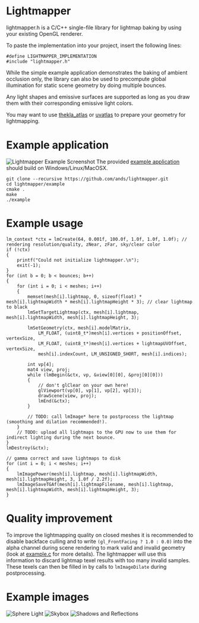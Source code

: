 # Lightmapper
lightmapper.h is a C/C++ single-file library for lightmap baking by using your existing OpenGL renderer.

To paste the implementation into your project, insert the following lines:
```
#define LIGHTMAPPER_IMPLEMENTATION
#include "lightmapper.h"
```

While the simple example application demonstrates the baking of ambient occlusion only, the library can also be used to precompute global illumination for static scene geometry by doing multiple bounces.

Any light shapes and emissive surfaces are supported as long as you draw them with their corresponding emissive light colors.

You may want to use [thekla_atlas](https://github.com/Thekla/thekla_atlas) or [uvatlas](https://uvatlas.codeplex.com/) to prepare your geometry for lightmapping.

# Example application
![Lightmapper Example Screenshot](https://github.com/ands/lightmapper/raw/master/example_images/example.png)
The provided [example application](https://github.com/ands/lightmapper/blob/master/example/example.c) should build on Windows/Linux/MacOSX.
```
git clone --recursive https://github.com/ands/lightmapper.git
cd lightmapper/example
cmake .
make
./example
```

# Example usage
```
lm_context *ctx = lmCreate(64, 0.001f, 100.0f, 1.0f, 1.0f, 1.0f); // rendering resolution/quality, zNear, zFar, sky/clear color
if (!ctx)
{
	printf("Could not initialize lightmapper.\n");
	exit(-1);
}
for (int b = 0; b < bounces; b++)
{
	for (int i = 0; i < meshes; i++)
	{
		memset(mesh[i].lightmap, 0, sizeof(float) * mesh[i].lightmapWidth * mesh[i].lightmapHeight * 3); // clear lightmap to black
		lmSetTargetLightmap(ctx, mesh[i].lightmap, mesh[i].lightmapWidth, mesh[i].lightmapHeight, 3);
		
		lmSetGeometry(ctx, mesh[i].modelMatrix,
			LM_FLOAT, (uint8_t*)mesh[i].vertices + positionOffset, vertexSize,
			LM_FLOAT, (uint8_t*)mesh[i].vertices + lightmapUVOffset, vertexSize,
			mesh[i].indexCount, LM_UNSIGNED_SHORT, mesh[i].indices);
	
		int vp[4];
		mat4 view, proj;
		while (lmBegin(&ctx, vp, &view[0][0], &proj[0][0]))
		{
			// don't glClear on your own here!
			glViewport(vp[0], vp[1], vp[2], vp[3]);
			drawScene(view, proj);
			lmEnd(&ctx);
		}
	
		// TODO: call lmImage* here to postprocess the lightmap (smoothing and dilation recommended!).
	}
	// TODO: upload all lightmaps to the GPU now to use them for indirect lighting during the next bounce.
}
lmDestroy(&ctx);

// gamma correct and save lightmaps to disk
for (int i = 0; i < meshes; i++)
{
	lmImagePower(mesh[i].lightmap, mesh[i].lightmapWidth, mesh[i].lightmapHeight, 3, 1.0f / 2.2f);
	lmImageSaveTGAf(mesh[i].lightmapFilename, mesh[i].lightmap, mesh[i].lightmapWidth, mesh[i].lightmapHeight, 3);
}
```

# Quality improvement
To improve the lightmapping quality on closed meshes it is recommended to disable backface culling and to write `(gl_FrontFacing ? 1.0 : 0.0)` into the alpha channel during scene rendering to mark valid and invalid geometry (look at [example.c](https://github.com/ands/lightmapper/blob/master/example/example.c) for more details). The lightmapper will use this information to discard lightmap texel results with too many invalid samples. These texels can then be filled in by calls to `lmImageDilate` during postprocessing.

# Example images
![Sphere Light](https://github.com/ands/lightmapper/raw/master/example_images/gazebo_light.png)
![Skybox](https://github.com/ands/lightmapper/raw/master/example_images/gazebo_skybox.png)
![Shadows and Reflections](https://github.com/ands/lightmapper/raw/master/example_images/gazebo_shadows_reflections.png)
